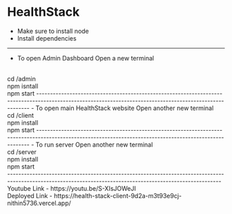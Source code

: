 # HealthStack

- Make sure to install node
- Install dependencies
---------------------------------------------------------------------------------------------------------------------------------------------------------
- To open Admin Dashboard
Open a new terminal
<br />
cd /admin 
<br />
npm isntall
<br />
npm start
---------------------------------------------------------------------------------------------------------------------------------------------------------
- To open main HealthStack website
Open another new terminal
<br />
cd /client
<br />
npm install
<br />
npm start
---------------------------------------------------------------------------------------------------------------------------------------------------------
- To run server
Open another new terminal
<br />
cd /server
<br />
npm install
<br />
npm start
<br />
-----------------------------------------------------------------------------------------------------------------------------------------------------------
Youtube Link - https://youtu.be/S-XIsJOWeJI
<br />
Deployed Link - https://health-stack-client-9d2a-m3t93e9cj-nithin5736.vercel.app/

